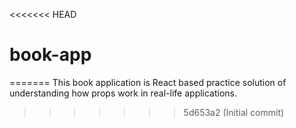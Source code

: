 <<<<<<< HEAD
# book-app
=======
This book application is React based practice solution of understanding how props work in real-life applications. 
>>>>>>> 5d653a2 (Initial commit)
